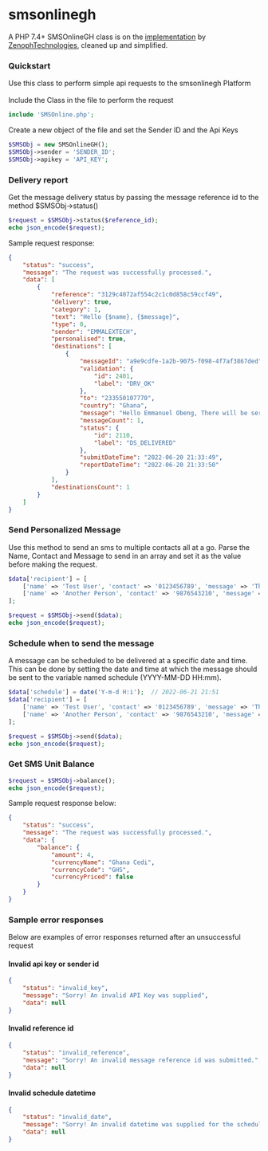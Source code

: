 # smsonlinegh

A PHP 7.4+ SMSOnlineGH class is on the [implementation](https://github.com/ZenophTechnologies/php-sms-api-ghana) by [ZenophTechnologies](https://github.com/ZenophTechnologies), cleaned up and simplified.

### Quickstart
Use this class to perform simple api requests to the smsonlinegh Platform<br><br>
Include the Class in the file to perform the request
```php
include 'SMSOnline.php';
```

Create a new object of the file and set the Sender ID and the Api Keys
```php
$SMSObj = new SMSOnlineGH();
$SMSObj->sender = 'SENDER_ID';
$SMSObj->apikey = 'API_KEY';
```

### Delivery report
Get the message delivery status by passing the message reference id to the method $SMSObj->status()
```php
$request = $SMSObj->status($reference_id);
echo json_encode($request);
```

Sample request response:
```json
{
    "status": "success",
    "message": "The request was successfully processed.",
    "data": [
        {
            "reference": "3129c4072af554c2c1c0d858c59ccf49",
            "delivery": true,
            "category": 1,
            "text": "Hello {$name}, {$message}",
            "type": 0,
            "sender": "EMMALEXTECH",
            "personalised": true,
            "destinations": [
                {
                    "messageId": "a9e9cdfe-1a2b-9075-f098-4f7af3867ded",
                    "validation": {
                        "id": 2401,
                        "label": "DRV_OK"
                    },
                    "to": "233550107770",
                    "country": "Ghana",
                    "message": "Hello Emmanuel Obeng, There will be service tomorrow evening.",
                    "messageCount": 1,
                    "status": {
                        "id": 2110,
                        "label": "DS_DELIVERED"
                    },
                    "submitDateTime": "2022-06-20 21:33:49",
                    "reportDateTime": "2022-06-20 21:33:50"
                }
            ],
            "destinationsCount": 1
        }
    ]
}
```

### Send Personalized Message
Use this method to send an sms to multiple contacts all at a go. Parse the Name, Contact and Message to send 
in an array and set it as the value before making the request.
```php
$data['recipient'] = [
    ['name' => 'Test User', 'contact' => '0123456789', 'message' => 'There will be service tomorrow evening.'],
    ['name' => 'Another Person', 'contact' => '9876543210', 'message' => 'Kindly note that service has been postponed.']
];

$request = $SMSObj->send($data);
echo json_encode($request);
```

### Schedule when to send the message
A message can be scheduled to be delivered at a specific date and time. This can be done by setting the date and time at which the message should be sent to the variable named schedule (YYYY-MM-DD HH:mm).
```php
$data['schedule'] = date('Y-m-d H:i');  // 2022-06-21 21:51
$data['recipient'] = [
    ['name' => 'Test User', 'contact' => '0123456789', 'message' => 'There will be service tomorrow evening.'],
    ['name' => 'Another Person', 'contact' => '9876543210', 'message' => 'Kindly note that service has been postponed.']
];

$request = $SMSObj->send($data);
echo json_encode($request);
```

### Get SMS Unit Balance
```php
$request = $SMSObj->balance();
echo json_encode($request);
```

Sample request response below:
```json
{
    "status": "success",
    "message": "The request was successfully processed.",
    "data": {
        "balance": {
            "amount": 4,
            "currencyName": "Ghana Cedi",
            "currencyCode": "GHS",
            "currencyPriced": false
        }
    }
}
```

### Sample error responses
Below are examples of error responses returned after an unsuccessful request<br>

#### Invalid api key or sender id
```json
{
    "status": "invalid_key",
    "message": "Sorry! An invalid API Key was supplied",
    "data": null
}
```

#### Invalid reference id
```json
{
    "status": "invalid_reference",
    "message": "Sorry! An invalid message reference id was submitted.",
    "data": null
}
```

#### Invalid schedule datetime
```json
{
    "status": "invalid_date",
    "message": "Sorry! An invalid datetime was supplied for the schedule parameter.",
    "data": null
}
```